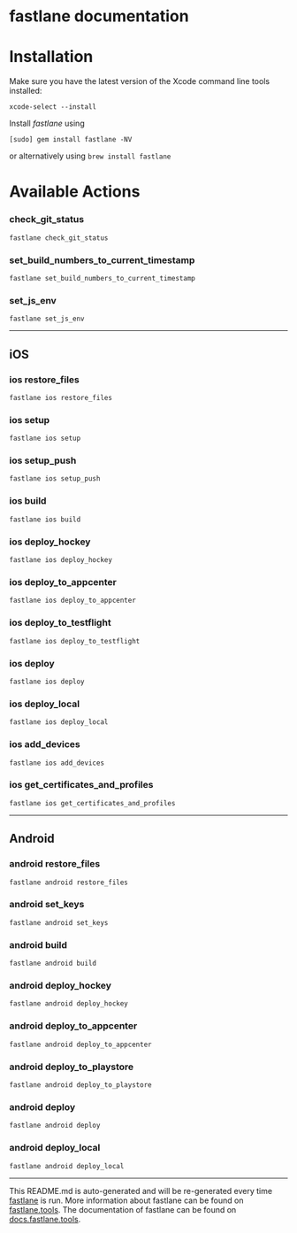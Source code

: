 fastlane documentation
================
# Installation

Make sure you have the latest version of the Xcode command line tools installed:

```
xcode-select --install
```

Install _fastlane_ using
```
[sudo] gem install fastlane -NV
```
or alternatively using `brew install fastlane`

# Available Actions
### check_git_status
```
fastlane check_git_status
```

### set_build_numbers_to_current_timestamp
```
fastlane set_build_numbers_to_current_timestamp
```

### set_js_env
```
fastlane set_js_env
```


----

## iOS
### ios restore_files
```
fastlane ios restore_files
```

### ios setup
```
fastlane ios setup
```

### ios setup_push
```
fastlane ios setup_push
```

### ios build
```
fastlane ios build
```

### ios deploy_hockey
```
fastlane ios deploy_hockey
```

### ios deploy_to_appcenter
```
fastlane ios deploy_to_appcenter
```

### ios deploy_to_testflight
```
fastlane ios deploy_to_testflight
```

### ios deploy
```
fastlane ios deploy
```

### ios deploy_local
```
fastlane ios deploy_local
```

### ios add_devices
```
fastlane ios add_devices
```

### ios get_certificates_and_profiles
```
fastlane ios get_certificates_and_profiles
```


----

## Android
### android restore_files
```
fastlane android restore_files
```

### android set_keys
```
fastlane android set_keys
```

### android build
```
fastlane android build
```

### android deploy_hockey
```
fastlane android deploy_hockey
```

### android deploy_to_appcenter
```
fastlane android deploy_to_appcenter
```

### android deploy_to_playstore
```
fastlane android deploy_to_playstore
```

### android deploy
```
fastlane android deploy
```

### android deploy_local
```
fastlane android deploy_local
```


----

This README.md is auto-generated and will be re-generated every time [fastlane](https://fastlane.tools) is run.
More information about fastlane can be found on [fastlane.tools](https://fastlane.tools).
The documentation of fastlane can be found on [docs.fastlane.tools](https://docs.fastlane.tools).

